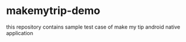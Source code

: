 # makemytrip-demo
this repository contains sample test case of make my tip android native application
